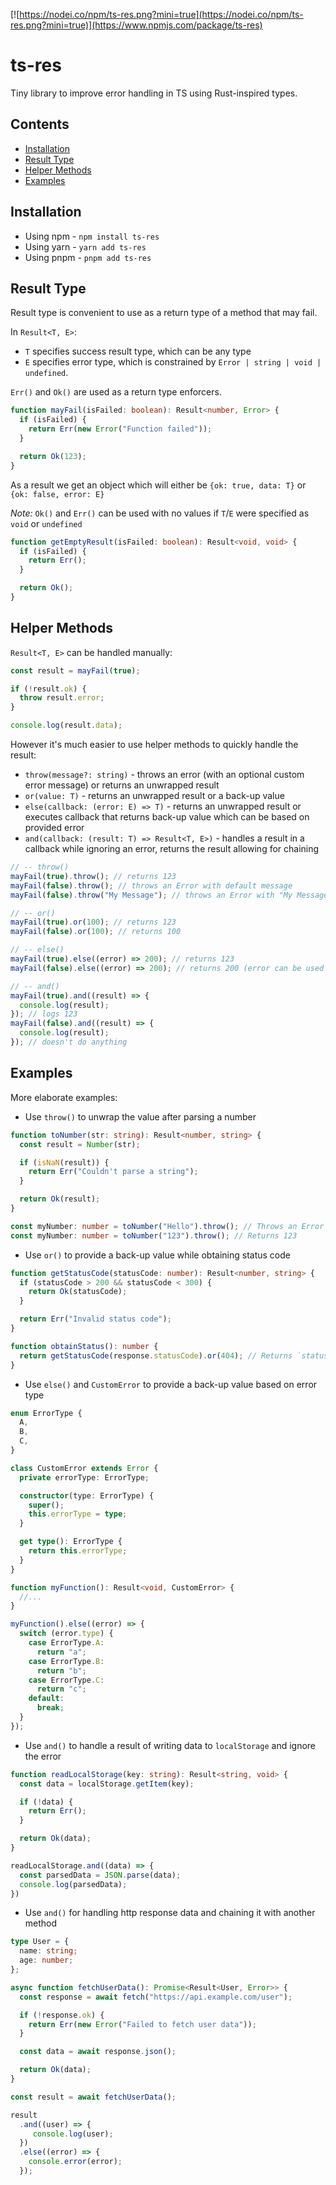 [![https://nodei.co/npm/ts-res.png?mini=true](https://nodei.co/npm/ts-res.png?mini=true)](https://www.npmjs.com/package/ts-res)

# ts-res

Tiny library to improve error handling in TS using Rust-inspired types.

## Contents

- [Installation](#installation)
- [Result Type](#result-type)
- [Helper Methods](#helper-methods)
- [Examples](#examples)

## Installation

- Using npm - `npm install ts-res`
- Using yarn - `yarn add ts-res`
- Using pnpm - `pnpm add ts-res`

## Result Type

Result type is convenient to use as a return type of a method that may fail.

In `Result<T, E>`:

- `T` specifies success result type, which can be any type
- `E` specifies error type, which is constrained by `Error | string | void | undefined`.

`Err()` and `Ok()` are used as a return type enforcers.

```ts
function mayFail(isFailed: boolean): Result<number, Error> {
  if (isFailed) {
    return Err(new Error("Function failed"));
  }

  return Ok(123);
}
```

As a result we get an object which will either be `{ok: true, data: T}` or `{ok: false, error: E}`

_Note:_ `Ok()` and `Err()` can be used with no values if `T`/`E` were specified as `void` or `undefined`

```ts
function getEmptyResult(isFailed: boolean): Result<void, void> {
  if (isFailed) {
    return Err();
  }

  return Ok();
}
```

## Helper Methods

`Result<T, E>` can be handled manually:

```ts
const result = mayFail(true);

if (!result.ok) {
  throw result.error;
}

console.log(result.data);
```

However it's much easier to use helper methods to quickly handle the result:

- `throw(message?: string)` - throws an error (with an optional custom error message) or returns an unwrapped result
- `or(value: T)` - returns an unwrapped result or a back-up value
- `else(callback: (error: E) => T)` - returns an unwrapped result or executes callback that returns back-up value which can be based on provided error
- `and(callback: (result: T) => Result<T, E>)` - handles a result in a callback while ignoring an error, returns the result allowing for chaining

```ts
// -- throw()
mayFail(true).throw(); // returns 123
mayFail(false).throw(); // throws an Error with default message
mayFail(false).throw("My Message"); // throws an Error with "My Message"

// -- or()
mayFail(true).or(100); // returns 123
mayFail(false).or(100); // returns 100

// -- else()
mayFail(true).else((error) => 200); // returns 123
mayFail(false).else((error) => 200); // returns 200 (error can be used for some extra logic)

// -- and()
mayFail(true).and((result) => { 
  console.log(result);
}); // logs 123
mayFail(false).and((result) => {
  console.log(result);
}); // doesn't do anything
```

## Examples

More elaborate examples:

- Use `throw()` to unwrap the value after parsing a number

```typescript
function toNumber(str: string): Result<number, string> {
  const result = Number(str);

  if (isNaN(result)) {
    return Err("Couldn't parse a string");
  }

  return Ok(result);
}

const myNumber: number = toNumber("Hello").throw(); // Throws an Error
const myNumber: number = toNumber("123").throw(); // Returns 123
```

- Use `or()` to provide a back-up value while obtaining status code

```ts
function getStatusCode(statusCode: number): Result<number, string> {
  if (statusCode > 200 && statusCode < 300) {
    return Ok(statusCode);
  }

  return Err("Invalid status code");
}

function obtainStatus(): number {
  return getStatusCode(response.statusCode).or(404); // Returns `statusCode` between 201 and 299 or 404
}
```

- Use `else()` and `CustomError` to provide a back-up value based on error type

```ts
enum ErrorType {
  A,
  B,
  C,
}

class CustomError extends Error {
  private errorType: ErrorType;

  constructor(type: ErrorType) {
    super();
    this.errorType = type;
  }

  get type(): ErrorType {
    return this.errorType;
  }
}

function myFunction(): Result<void, CustomError> {
  //...
}

myFunction().else((error) => {
  switch (error.type) {
    case ErrorType.A:
      return "a";
    case ErrorType.B:
      return "b";
    case ErrorType.C:
      return "c";
    default:
      break;
  }
});
```

- Use `and()` to handle a result of writing data to `localStorage` and ignore the error
```ts
function readLocalStorage(key: string): Result<string, void> {
  const data = localStorage.getItem(key);

  if (!data) {
    return Err();
  }

  return Ok(data);
}

readLocalStorage.and((data) => {
  const parsedData = JSON.parse(data);
  console.log(parsedData);
})
```

- Use `and()` for handling http response data and chaining it with another method
```ts
type User = {
  name: string;
  age: number;
};

async function fetchUserData(): Promise<Result<User, Error>> {
  const response = await fetch("https://api.example.com/user");

  if (!response.ok) {
    return Err(new Error("Failed to fetch user data"));
  }

  const data = await response.json();

  return Ok(data);
}

const result = await fetchUserData();

result
  .and((user) => {
     console.log(user);
  })
  .else((error) => {
    console.error(error);
  });
```
